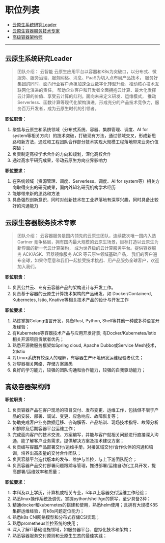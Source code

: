 # 职位列表
- [云原生系统研究Leader](#云原生系统研究Leader)
- [云原生容器服务技术专家](#云原生容器服务技术专家)
- [高级容器架构师](#高级容器架构师)

******
## 云原生系统研究Leader

> 团队介绍： 
云智能 云原生应用平台以容器和K8s为突破口，以分布式、微服务、服务治理、服务网格、消息、PaaS为切入点布局产品技术，
服务好集团的同时，面向行业客户承担加速企业数字化转型升级，推动核心技术互联网化演进的责任，
帮助企业客户和开发者全面拥抱云计算、最大化发挥云计算的价值、享受云计算的红利。面向未来定义研发、运维模式，
推动Serverless、函数计算等现代化架构演进，形成充分的产品技术竞争力，服务百万开发者，成为云原生时代的引领者。

**职位职责：**
1. 聚焦与云原生和系统领域（分布式系统、容器、集群管理、调度、AI for system等相关方向）的技术突破，打破现有方法，通过领域交叉，形成新思路和新方法，通过和工程团队合作部分技术实现大规模工程落地带来业务价值突破；
2. 负责制定高校学术合作的方向和规划，深化高校合作
3. 通过高水平研究成果，带动云原生方向业界影响力

**职位要求：**
1. 在系统领域（资源管理、调度、Serverless、调度、AI for system等）相关方向取得突出的研究成果，国内外知名研究机构学术经历
2. 能够带来新的思路和方法
3. 具备强烈创新意识，同时对创新技术在工业界落地有深厚兴趣，同时具备比较好的沟通能力

## 云原生容器服务技术专家
> 团队介绍：
云容器服务是国内领先的云原生团队，连续数次唯一国内入选 Gartner 竞争格局，拥有国内最大规模的云原生场景，目标打造以云原生为新界面的新一代云计算架构，
成为世界级的云计算服务平台。提供容器服务 ACK/ASK、容器镜像服务 ACR 等云原生领域基础产品，
我们的客户遍布全球，如果你愿意和我们一起接受技术挑战、用产品服务全球客户，欢迎加入我们。

**职位职责：**
1. 负责公共云、专有云容器产品的架构设计与开发工作。
2. 负责基于容器的云原生计算技术架构的产品研发，如 Docker/Containerd, Kubernetes, Istio, Knative等相关技术产品的设计与开发工作

**职位要求：**
1. 熟练掌握Golang语言开发，具备Rust, Python, Shell等其他一种或多种语言开发经验；
2. 有Kubernetes等容器技术产品与应用开发背景; 有Docker/Kubernetes/Istio相关开源项目贡献者优先；
3. 熟悉开源微服务框架如Spring cloud, Apache Dubbo或Service Mesh技术，如Istio
4. 对Linux系统有较深入的理解，有容器生产环境研发运维经验者优先；
5. 对容器相关网络、存储方案熟悉
6. 良好的学习能力，较强的团队沟通和协作能力，较强的自我驱动能力；

## 高级容器架构师
**职位职责：**
1. 负责容器产品在客户现场的项目交付、发布变更、运维工作，包括但不限于产品的安装、部署、调试、变更、应急响应、故障恢复等；
2. 协助完成客户业务数据迁移、咨询解答、产品培训、现场技术指导、故障分析和排除及后期容器平台运维工作；
3. 完成面向客户的技术交流、方案编写，并能与客户就相关问题进行直接深入沟通，能了解客户业务需求，提供解决方案及技术建议方案；
4. 负责编写容器产品部署交付/运维手册，对接区域交付/合作伙伴的沟通和培训，培养出高质量的交付合作团队；
5. 负责容器平台迭代版本的发布、维护与监控，与上下游团队配合；
6. 负责容器产品交付部署问题跟踪与管理，推进部署/运维自动化工具开发，提高部署/运维效率和质量；


**职位要求：**
1. 本科及以上学历，计算机或相关专业，5年以上容器交付运维工作经验；
2. 熟悉linux操作系统及调优，掌握python/shell/go的撰写，至少具备2种；
3. 精通docker和kubernetes的搭建和使用，熟悉helm使用；且拥有大规模K8S集群运维经验，有k8s问题定位能力；
4. 熟悉k8s CNI网络模型和分布式存储CSI实现；
5. 熟悉prometheus监控系统的使用；
6. 深入了解IT基础设施领域，如服务器平台、虚拟化技术和架构；
7. 熟悉容器服务交付原则和云原生生态的最佳实践；

